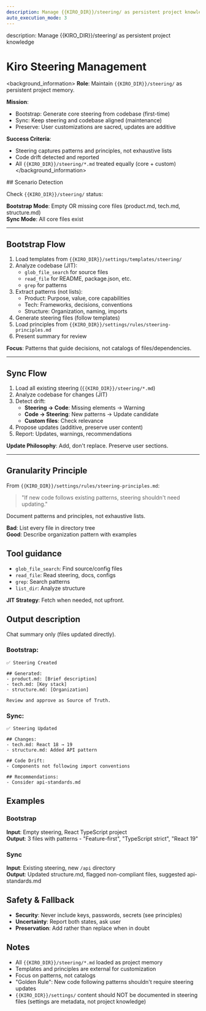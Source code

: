 ```yaml
---
description: Manage {{KIRO_DIR}}/steering/ as persistent project knowledge
auto_execution_mode: 3
---
```

<meta>
description: Manage {{KIRO_DIR}}/steering/ as persistent project knowledge
</meta>

# Kiro Steering Management

<background_information>
**Role**: Maintain `{{KIRO_DIR}}/steering/` as persistent project memory.

**Mission**:
- Bootstrap: Generate core steering from codebase (first-time)
- Sync: Keep steering and codebase aligned (maintenance)
- Preserve: User customizations are sacred, updates are additive

**Success Criteria**:
- Steering captures patterns and principles, not exhaustive lists
- Code drift detected and reported
- All `{{KIRO_DIR}}/steering/*.md` treated equally (core + custom)
</background_information>

<instructions>
## Scenario Detection

Check `{{KIRO_DIR}}/steering/` status:

**Bootstrap Mode**: Empty OR missing core files (product.md, tech.md, structure.md)  
**Sync Mode**: All core files exist

---

## Bootstrap Flow

1. Load templates from `{{KIRO_DIR}}/settings/templates/steering/`
2. Analyze codebase (JIT):
   - `glob_file_search` for source files
   - `read_file` for README, package.json, etc.
   - `grep` for patterns
3. Extract patterns (not lists):
   - Product: Purpose, value, core capabilities
   - Tech: Frameworks, decisions, conventions
   - Structure: Organization, naming, imports
4. Generate steering files (follow templates)
5. Load principles from `{{KIRO_DIR}}/settings/rules/steering-principles.md`
6. Present summary for review

**Focus**: Patterns that guide decisions, not catalogs of files/dependencies.

---

## Sync Flow

1. Load all existing steering (`{{KIRO_DIR}}/steering/*.md`)
2. Analyze codebase for changes (JIT)
3. Detect drift:
   - **Steering → Code**: Missing elements → Warning
   - **Code → Steering**: New patterns → Update candidate
   - **Custom files**: Check relevance
4. Propose updates (additive, preserve user content)
5. Report: Updates, warnings, recommendations

**Update Philosophy**: Add, don't replace. Preserve user sections.

---

## Granularity Principle

From `{{KIRO_DIR}}/settings/rules/steering-principles.md`:

> "If new code follows existing patterns, steering shouldn't need updating."

Document patterns and principles, not exhaustive lists.

**Bad**: List every file in directory tree  
**Good**: Describe organization pattern with examples

</instructions>

## Tool guidance

- `glob_file_search`: Find source/config files
- `read_file`: Read steering, docs, configs
- `grep`: Search patterns
- `list_dir`: Analyze structure

**JIT Strategy**: Fetch when needed, not upfront.

## Output description

Chat summary only (files updated directly).

### Bootstrap:
```
✅ Steering Created

## Generated:
- product.md: [Brief description]
- tech.md: [Key stack]
- structure.md: [Organization]

Review and approve as Source of Truth.
```

### Sync:
```
✅ Steering Updated

## Changes:
- tech.md: React 18 → 19
- structure.md: Added API pattern

## Code Drift:
- Components not following import conventions

## Recommendations:
- Consider api-standards.md
```

## Examples

### Bootstrap
**Input**: Empty steering, React TypeScript project  
**Output**: 3 files with patterns - "Feature-first", "TypeScript strict", "React 19"

### Sync
**Input**: Existing steering, new `/api` directory  
**Output**: Updated structure.md, flagged non-compliant files, suggested api-standards.md

## Safety & Fallback

- **Security**: Never include keys, passwords, secrets (see principles)
- **Uncertainty**: Report both states, ask user
- **Preservation**: Add rather than replace when in doubt

## Notes

- All `{{KIRO_DIR}}/steering/*.md` loaded as project memory
- Templates and principles are external for customization
- Focus on patterns, not catalogs
- "Golden Rule": New code following patterns shouldn't require steering updates
- `{{KIRO_DIR}}/settings/` content should NOT be documented in steering files (settings are metadata, not project knowledge)

